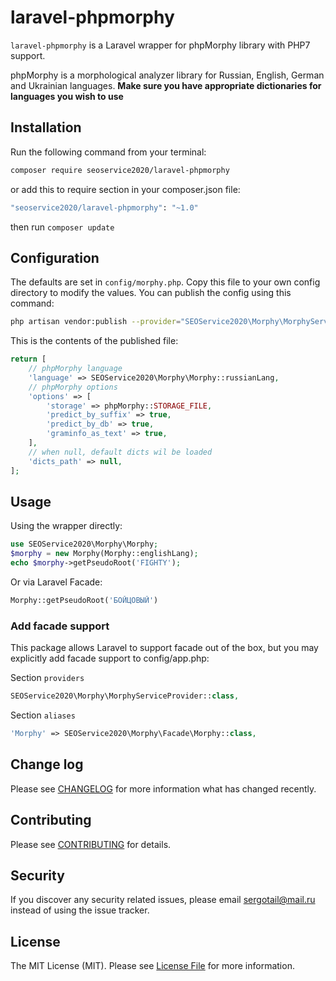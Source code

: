 # laravel-phpmorphy

```laravel-phpmorphy``` is a Laravel wrapper for phpMorphy library with PHP7 support.

phpMorphy is a morphological analyzer library for Russian, English, German and Ukrainian languages.
**Make sure you have appropriate dictionaries for languages you wish to use**

## Installation

Run the following command from your terminal:

```bash
composer require seoservice2020/laravel-phpmorphy
```

or add this to require section in your composer.json file:

```bash
"seoservice2020/laravel-phpmorphy": "~1.0"
```

then run ```composer update```

## Configuration

The defaults are set in `config/morphy.php`. Copy this file to your own config directory to modify the values. You can publish the config using this command:

```bash
php artisan vendor:publish --provider="SEOService2020\Morphy\MorphyServiceProvider"
```

This is the contents of the published file:

```php
return [
    // phpMorphy language
    'language' => SEOService2020\Morphy\Morphy::russianLang,
    // phpMorphy options
    'options' => [
        'storage' => phpMorphy::STORAGE_FILE,
        'predict_by_suffix' => true,
        'predict_by_db' => true,
        'graminfo_as_text' => true,
    ],
    // when null, default dicts wil be loaded
    'dicts_path' => null,
];
```

## Usage

Using the wrapper directly:

``` php
use SEOService2020\Morphy\Morphy;
$morphy = new Morphy(Morphy::englishLang);
echo $morphy->getPseudoRoot('FIGHTY');
```

Or via Laravel Facade:

``` php
Morphy::getPseudoRoot('БОЙЦОВЫЙ')
```

### Add facade support

This package allows Laravel to support facade out of the box, but you may explicitly add facade support to config/app.php:

Section ```providers```

``` php
SEOService2020\Morphy\MorphyServiceProvider::class,
```

Section ```aliases```

``` php
'Morphy' => SEOService2020\Morphy\Facade\Morphy::class,
```

## Change log

Please see [CHANGELOG](CHANGELOG.md) for more information what has changed recently.

## Contributing

Please see [CONTRIBUTING](CONTRIBUTING.md) for details.

## Security

If you discover any security related issues, please email sergotail@mail.ru instead of using the issue tracker.

## License

The MIT License (MIT). Please see [License File](LICENSE.md) for more information.
